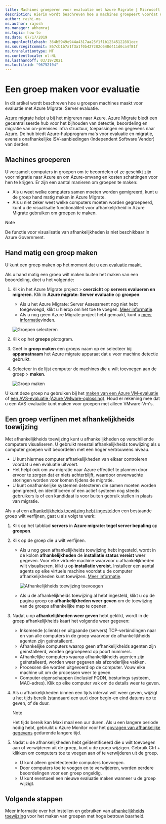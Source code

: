 ```yaml
---
title: Machines groeperen voor evaluatie met Azure Migrate | Microsoft Docs
description: Hierin wordt beschreven hoe u machines groepeert voordat u een evaluatie uitvoert met de Azure Migrate-service.
author: rashi-ms
ms.author: rajosh
ms.manager: abhemraj
ms.topic: how-to
ms.date: 07/17/2019
ms.openlocfilehash: 364b5949e944a4317aa25f1f1b12545122881cec
ms.sourcegitcommit: 867cb1b7a1f3a1f0b427282c648d411d0ca4f81f
ms.translationtype: MT
ms.contentlocale: nl-NL
ms.lasthandoff: 03/19/2021
ms.locfileid: "96752104"
---
```

# <a name="create-a-group-for-assessment"></a>Een groep maken voor evaluatie

In dit artikel wordt beschreven hoe u groepen machines maakt voor evaluatie met Azure Migrate: Server evaluatie.

[Azure migrate](migrate-services-overview.md) helpt u bij het migreren naar Azure. Azure Migrate biedt een gecentraliseerde hub voor het bijhouden van detectie, beoordeling en migratie van on-premises infra structuur, toepassingen en gegevens naar Azure. De hub biedt Azure-hulpprogram ma's voor evaluatie en migratie, evenals onafhankelijke ISV-aanbiedingen (Independent Software Vendor) van derden. 

## <a name="grouping-machines"></a>Machines groeperen

U verzamelt computers in groepen om te beoordelen of ze geschikt zijn voor migratie naar Azure en om Azure-omvang en kosten schattingen voor hen te krijgen. Er zijn een aantal manieren om groepen te maken:

- Als u weet welke computers samen moeten worden gemigreerd, kunt u de groep hand matig maken in Azure Migrate.
- Als u niet zeker weet welke computers moeten worden gegroepeerd, kunt u de visualisatie functionaliteit voor afhankelijkheid in Azure Migrate gebruiken om groepen te maken. 

> [!NOTE]
> De functie voor visualisatie van afhankelijkheden is niet beschikbaar in Azure Government.

## <a name="create-a-group-manually"></a>Hand matig een groep maken

U kunt een groep maken op het moment dat u [een evaluatie maakt](how-to-create-assessment.md).

Als u hand matig een groep wilt maken buiten het maken van een beoordeling, doet u het volgende:

1. Klik in het Azure Migrate project > **overzicht** op **servers evalueren en migreren**. Klik in **Azure migrate: Server evaluatie** op **groepen**
    - Als u het Azure Migrate: Server Assessment nog niet hebt toegevoegd, klikt u hierop om het toe te voegen. [Meer informatie](how-to-assess.md).
    - Als u nog geen Azure Migrate project hebt gemaakt, kunt u [meer informatie](./create-manage-projects.md)vinden.

    ![Groepen selecteren](./media/how-to-create-a-group/select-groups.png)

2. Klik op het **groeps** pictogram.
3. Geef in **groep maken** een groeps naam op en selecteer bij **apparaatnaam** het Azure migrate apparaat dat u voor machine detectie gebruikt.
4. Selecteer in de lijst computer de machines die u wilt toevoegen aan de groep > **maken**.

    ![Groep maken](./media/how-to-create-a-group/create-group.png)

U kunt deze groep nu gebruiken bij het [maken van een Azure VM-evaluatie](how-to-create-assessment.md) of [een AVS-evaluatie (Azure VMware-oplossing)](how-to-create-azure-vmware-solution-assessment.md). Houd er rekening mee dat u een AVS-evaluatie kunt maken voor groepen met alleen VMware-Vm's. 

## <a name="refine-a-group-with-dependency-mapping"></a>Een groep verfijnen met afhankelijkheids toewijzing

Met afhankelijkheids toewijzing kunt u afhankelijkheden op verschillende computers visualiseren. U gebruikt meestal afhankelijkheids toewijzing als u computer groepen wilt beoordelen met een hoger vertrouwens niveau.
- U kunt hiermee computer afhankelijkheden van elkaar controleren voordat u een evaluatie uitvoert. 
- Het helpt ook om uw migratie naar Azure effectief te plannen door ervoor te zorgen dat er niets achterblijft, waardoor onverwachte storingen worden voor komen tijdens de migratie.
- U kunt onafhankelijke systemen detecteren die samen moeten worden gemigreerd, en identificeren of een actief systeem nog steeds gebruikers is of een kandidaat is voor buiten gebruik stellen in plaats van migratie.

Als u al een [afhankelijkheids toewijzing hebt ingesteld](how-to-create-group-machine-dependencies.md)en een bestaande groep wilt verfijnen, gaat u als volgt te werk:

1. Klik op het tabblad **servers** in **Azure migrate: tegel server bepaling** op **groepen**.
2. Klik op de groep die u wilt verfijnen.
    - Als u nog geen afhankelijkheids toewijzing hebt ingesteld, wordt in de kolom **afhankelijkheden** de **installatie status vereist** weer gegeven. Voor elke virtuele machine waarvoor u afhankelijkheden wilt visualiseren, klikt u op **installatie vereist**. Installeer een aantal agents op elke virtuele machine voordat u de computer afhankelijkheden kunt toewijzen. [Meer informatie](how-to-create-group-machine-dependencies.md).

        ![Afhankelijkheids toewijzing toevoegen](./media/how-to-create-a-group/add-dependency-mapping.png)

    - Als u de afhankelijkheids toewijzing al hebt ingesteld, klikt u op de pagina groep op **afhankelijkheden weer geven** om de toewijzing van de groeps afhankelijke map te openen.

3. Nadat u op **afhankelijkheden weer geven** hebt geklikt, wordt in de groep afhankelijkheids kaart het volgende weer gegeven:

    - Inkomende (clients) en uitgaande (servers) TCP-verbindingen naar en van alle computers in de groep waarvoor de afhankelijkheids agenten zijn geïnstalleerd.
    - Afhankelijke computers waarop geen afhankelijkheids agenten zijn geïnstalleerd, worden gegroepeerd op poort nummers.
    - Afhankelijke computers waarop afhankelijkheids agenten zijn geïnstalleerd, worden weer gegeven als afzonderlijke vakken.
    - Processen die worden uitgevoerd op de computer. Vouw elke machine uit om de processen weer te geven.
    - Computer eigenschappen (inclusief FQDN, besturings systeem, MAC-adres). Klik op elke computer vak om de details weer te geven.

4. Als u afhankelijkheden binnen een tijds interval wilt weer geven, wijzigt u het tijds bereik (standaard een uur) door begin-en eind datums op te geven, of de duur.

    > [!NOTE]
    > Het tijds bereik kan Maxi maal een uur duren. Als u een langere periode nodig hebt, gebruikt u Azure Monitor voor het [opvragen van afhankelijke gegevens](how-to-create-group-machine-dependencies.md) gedurende langere tijd.

5. Nadat u de afhankelijkheden hebt geïdentificeerd die u wilt toevoegen aan of verwijderen uit de groep, kunt u de groep wijzigen. Gebruik Ctrl + klikken om computers toe te voegen aan of te verwijderen uit de groep.

    - U kunt alleen gedetecteerde computers toevoegen.
    - Door computers toe te voegen en te verwijderen, worden eerdere beoordelingen voor een groep ongeldig.
    - U kunt eventueel een nieuwe evaluatie maken wanneer u de groep wijzigt.


## <a name="next-steps"></a>Volgende stappen

Meer informatie over het instellen en gebruiken van [afhankelijkheids toewijzing](how-to-create-group-machine-dependencies.md) voor het maken van groepen met hoge betrouw baarheid.